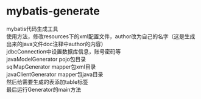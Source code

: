 # mybatis-generate
mybatis代码生成工具<br/>
使用方法，修改resources下的xml配置文件，author改为自己的名字（这是生成出来的java文件doc注释中author的内容）<br/>
jdbcConnection中设置数据库信息，账号密码等<br/>
javaModelGenerator pojo包目录<br/>
sqlMapGenerator mapper包xml目录<br/>
javaClientGenerator mapper包java目录<br/>
然后给需要生成的表添加table标签<br/>
最后运行Generator的main方法
